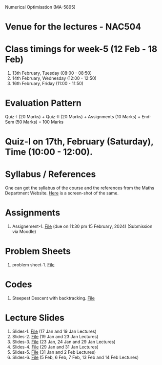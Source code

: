 Numerical Optimisation (MA-5895)
# Venue for the lectures - NAC504
# Class timings for week-5 (12 Feb - 18 Feb)
1. 13th February, Tuesday (08:00 - 08:50)
2. 14th February, Wednesday (12:00 - 12:50)
3. 16th February, Friday (11:00 - 11:50)

# Evaluation Pattern 
Quiz-I (20 Marks) + Quiz-II (20 Marks) + Assignments (10 Marks) + End-Sem (50 Marks) = 100 Marks

# Quiz-I on 17th, February (Saturday), Time (10:00 - 12:00).

# Syllabus / References 
One can get the syllabus of the course and the references from the Maths Department Website. [Here](Lecture_slides_etc/MA-5895_syllabus.png) is a screen-shot of the same.

# Assignments
1. Assignement-1. [File](Lecture_slides_etc/assignement_1.pdf) (due on 11:30 pm 15 February, 2024) (Submission via Moodle)

# Problem Sheets
1. problem sheet-1. [File](Lecture_slides_etc/problem_sheet-1.pdf)

# Codes 
1. Steepest Descent with backtracking. [File](Lecture_slides_etc/sd_v2.py)
   
# Lecture Slides
1. Slides-1. [File](Lecture_slides_etc/slides-1.pdf) (17 Jan and 19 Jan Lectures)
2. Slides-2. [File](Lecture_slides_etc/slides-2.pdf) (19 Jan and 23 Jan Lectures)
3. Slides-3. [File](Lecture_slides_etc/slides-3.pdf) (23 Jan, 24 Jan and 29 Jan Lectures)
4. Slides-4. [File](Lecture_slides_etc/slides-4.pdf) (29 Jan and 31 Jan Lectures)
5. Slides-5. [File](Lecture_slides_etc/slides-5.pdf) (31 Jan and 2 Feb Lectures)
6. Slides-6. [File](Lecture_slides_etc/slides-6.pdf) (5 Feb, 6 Feb, 7 Feb, 13 Feb and 14 Feb Lectures)
